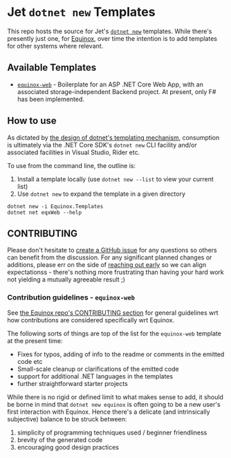 # Jet `dotnet new` Templates

This repo hosts the source for Jet's [`dotnet new`](https://docs.microsoft.com/en-us/dotnet/core/tools/dotnet-new) templates. While there's presently just one, for [Equinox](https://github.com/jet/equinox), over time the intention is to add templates for other systems where relevant.

## Available Templates

- [`equinox-web`](equinox-web/readme.md) - Boilerplate for an ASP .NET Core Web App, with an associated storage-independent Backend project. At present, only F# has been implemented.

## How to use

As dictated by [the design of dotnet's templating mechanism](https://github.com/dotnet/templating/), consumption is ultimately via the .NET Core SDK's `dotnet new` CLI facility and/or associated facilities in Visual Studio, Rider etc.

To use from the command line, the outline is:
  1. Install a template locally (use `dotnet new --list` to view your current list)
  2. Use `dotnet new` to expand the template in a given directory

    dotnet new -i Equinox.Templates
    dotnet net eqxWeb --help

## CONTRIBUTING

Please don't hesitate to [create a GitHub issue](https://github.com/jet/dotnet-templates/issues/new) for any questions so others can benefit from the discussion. For any significant planned changes or additions, please err on the side of [reaching out early](https://github.com/jet/dotnet-templates/issues/new) so we can align expectationss - there's nothing more frustrating than having your hard work not yielding a mutually agreeable result ;)

### Contribution guidelines - `equinox-web`

See [the Equinox repo's CONTRIBUTING section](https://github.com/jet/equinox/blob/master/README.md#contributing) for general guidelines wrt how contributions are considered specifically wrt Equinox.

The following sorts of things are top of the list for the `equinox-web` template at the present time:

- Fixes for typos, adding of info to the readme or comments in the emitted code etc
- Small-scale cleanup or clarifications of the emitted code
- support for additional .NET languages in the templates
- further straightforward starter projects

While there is no rigid or defined limit to what makes sense to add, it should be borne in mind that `dotnet new equinox` is often going to be a new user's first interaction with Equinox. Hence there's a delicate (and intrinsically subjective) balance to be struck between:

  1. simplicity of programming techniques used / beginner friendliness
  2. brevity of the generated code
  3. encouraging good design practices